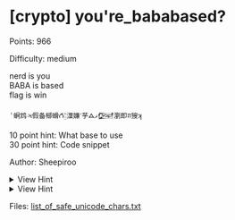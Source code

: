 # [crypto] you're_bababased?

Points: 966

Difficulty: medium

nerd is you  
BABA is based  
flag is win

`ʿ蛧鸩ઞ假备㮝螖𐱇𓉺澟嬚ᱸ芋ᗋޥ𒒽瀏即𑠌獀ʞ`

10 point hint: What base to use  
30 point hint: Code snippet

Author: Sheepiroo

<details>
<summary>View Hint</summary>

Base 0xBABA = Base 47802

</details>

<details>
<summary>View Hint</summary>

https://mathspp.com/blog/base-conversion-in-python#converting-from-any-base-to-an-integer

</details>

Files: [list_of_safe_unicode_chars.txt](./list_of_safe_unicode_chars.txt)

##
